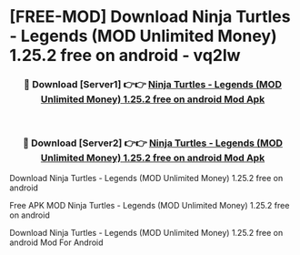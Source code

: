 # [FREE-MOD] Download Ninja Turtles - Legends (MOD Unlimited Money) 1.25.2 free on android - vq2lw


<div align="center">
<h3>🔴 Download [Server1] 👉👉 <a href="https://apk-comot.site?title=Ninja_Turtles_-_Legends_(MOD_Unlimited_Money)_1.25.2_free_on_android">Ninja Turtles - Legends (MOD Unlimited Money) 1.25.2 free on android Mod Apk</a></h3><br>

<h3>🔴 Download [Server2] 👉👉 <a href="https://apk-comot.site?title=Ninja_Turtles_-_Legends_(MOD_Unlimited_Money)_1.25.2_free_on_android">Ninja Turtles - Legends (MOD Unlimited Money) 1.25.2 free on android Mod Apk</a></h3>
</div>



Download Ninja Turtles - Legends (MOD Unlimited Money) 1.25.2 free on android 

Free APK MOD Ninja Turtles - Legends (MOD Unlimited Money) 1.25.2 free on android 

Download Ninja Turtles - Legends (MOD Unlimited Money) 1.25.2 free on android Mod For Android
